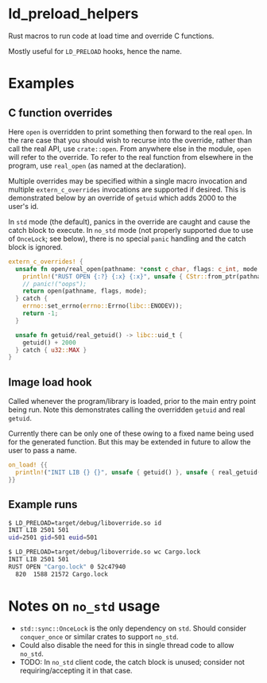 # ld_preload_helpers

Rust macros to run code at load time and override C functions.

Mostly useful for `LD_PRELOAD` hooks, hence the name.

# Examples

## C function overrides

Here `open` is overridden to print something then forward to the real `open`.
In the rare case that you should wish to recurse into the override, rather than
call the real API, use `crate::open`.  From anywhere else in the module, `open`
will refer to the override.  To refer to the real function from elsewhere in
the program, use `real_open` (as named at the declaration).

Multiple overrides may be specified within a single macro invocation and
multiple `extern_c_overrides` invocations are supported if desired.  This is
demonstrated below by an override of `getuid` which adds 2000 to the user's id.

In `std` mode (the default), panics in the override are caught and cause the catch
block to execute.  In `no_std` mode (not properly supported due to use of
`OnceLock`; see below), there is no special `panic` handling and the catch block is
ignored.

```rust
extern_c_overrides! {
  unsafe fn open/real_open(pathname: *const c_char, flags: c_int, mode: libc::mode_t) -> c_int {
    println!("RUST OPEN {:?} {:x} {:x}", unsafe { CStr::from_ptr(pathname) }, flags, mode);
    // panic!("oops");
    return open(pathname, flags, mode);
  } catch {
    errno::set_errno(errno::Errno(libc::ENODEV));
    return -1;
  }

  unsafe fn getuid/real_getuid() -> libc::uid_t {
    getuid() + 2000
  } catch { u32::MAX }
}
```

## Image load hook

Called whenever the program/library is loaded, prior to the main entry point
being run.  Note this demonstrates calling the overridden `getuid` and real
`getuid`.

Currently there can be only one of these owing to a fixed name being used for
the generated function.  But this may be extended in future to allow the user
to pass a name.

```rust
on_load! {{
  println!("INIT LIB {} {}", unsafe { getuid() }, unsafe { real_getuid() });
}}
```

## Example runs

```sh
$ LD_PRELOAD=target/debug/liboverride.so id
INIT LIB 2501 501
uid=2501 gid=501 euid=501
```

```sh
$ LD_PRELOAD=target/debug/liboverride.so wc Cargo.lock
INIT LIB 2501 501
RUST OPEN "Cargo.lock" 0 52c47940
  820  1588 21572 Cargo.lock
```

# Notes on `no_std` usage

- `std::sync::OnceLock` is the only dependency on `std`.  Should consider `conquer_once` or similar crates to support `no_std`.
- Could also disable the need for this in single thread code to allow `no_std`.
- TODO: In `no_std` client code, the catch block is unused; consider not requiring/accepting it in that case.
